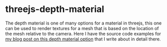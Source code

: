 # threejs-depth-material

The depth material is one of many options for a material in threejs, this one can be used to render textures for a mesh that is based on the location of the mesh relative to the camera. Here I have the source code examples for [my blog post on this depth material option](https://dustinpfister.github.io/2021/05/04/threejs-depth-material/) that I write about in detail there.
